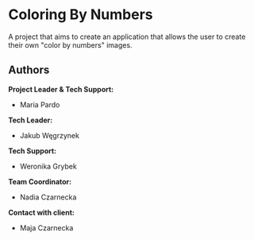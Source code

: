 
# Coloring By Numbers

A project that aims to create an application that allows the user to create their own "color by numbers" images.


## Authors

**Project Leader & Tech Support:** 
- Maria Pardo

**Tech Leader:**
- Jakub Węgrzynek

**Tech Support:**
- Weronika Grybek

**Team Coordinator:**
- Nadia Czarnecka

**Contact with client:**
- Maja Czarnecka

